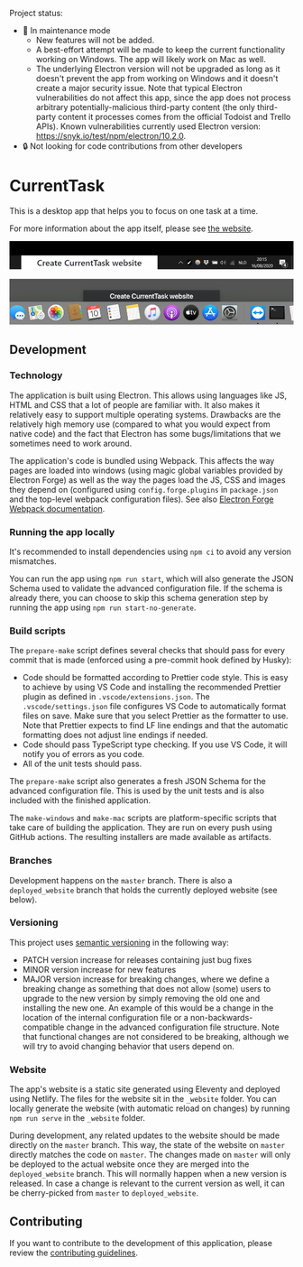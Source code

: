 Project status:

-   🔧 In maintenance mode
    -   New features will not be added.
    -   A best-effort attempt will be made to keep the current functionality working on Windows. The app will likely work on Mac as well.
    -   The underlying Electron version will not be upgraded as long as it doesn't prevent the app from working on Windows and it doesn't create a major security issue. Note that typical Electron vulnerabilities do not affect this app, since the app does not process arbitrary potentially-malicious third-party content (the only third-party content it processes comes from the official Todoist and Trello APIs). Known vulnerabilities currently used Electron version: https://snyk.io/test/npm/electron/10.2.0.
-   🔒 Not looking for code contributions from other developers

# CurrentTask

This is a desktop app that helps you to focus on one task at a time.

For more information about the app itself, please see [the website](https://current-task.mistermicheels.com/).

![Basic functionality Windows](./_website/img/screenshots/basic-windows.png)

![Basic functionality Mac](./_website/img/screenshots/basic-mac.png)

## Development

### Technology

The application is built using Electron. This allows using languages like JS, HTML and CSS that a lot of people are familiar with. It also makes it relatively easy to support multiple operating systems. Drawbacks are the relatively high memory use (compared to what you would expect from native code) and the fact that Electron has some bugs/limitations that we sometimes need to work around.

The application's code is bundled using Webpack. This affects the way pages are loaded into windows (using magic global variables provided by Electron Forge) as well as the way the pages load the JS, CSS and images they depend on (configured using `config.forge.plugins` in `package.json` and the top-level webpack configuration files). See also [Electron Forge Webpack documentation](https://www.electronforge.io/config/plugins/webpack).

### Running the app locally

It's recommended to install dependencies using `npm ci` to avoid any version mismatches.

You can run the app using `npm run start`, which will also generate the JSON Schema used to validate the advanced configuration file. If the schema is already there, you can choose to skip this schema generation step by running the app using `npm run start-no-generate`.

### Build scripts

The `prepare-make` script defines several checks that should pass for every commit that is made (enforced using a pre-commit hook defined by Husky):

-   Code should be formatted according to Prettier code style. This is easy to achieve by using VS Code and installing the recommended Prettier plugin as defined in `.vscode/extensions.json`. The `.vscode/settings.json` file configures VS Code to automatically format files on save. Make sure that you select Prettier as the formatter to use. Note that Prettier expects to find LF line endings and that the automatic formatting does not adjust line endings if needed.
-   Code should pass TypeScript type checking. If you use VS Code, it will notify you of errors as you code.
-   All of the unit tests should pass.

The `prepare-make` script also generates a fresh JSON Schema for the advanced configuration file. This is used by the unit tests and is also included with the finished application.

The `make-windows` and `make-mac` scripts are platform-specific scripts that take care of building the application. They are run on every push using GitHub actions. The resulting installers are made available as artifacts.

### Branches

Development happens on the `master` branch. There is also a `deployed_website` branch that holds the currently deployed website (see below).

### Versioning

This project uses [semantic versioning](https://semver.org/) in the following way:

-   PATCH version increase for releases containing just bug fixes
-   MINOR version increase for new features
-   MAJOR version increase for breaking changes, where we define a breaking change as something that does not allow (some) users to upgrade to the new version by simply removing the old one and installing the new one. An example of this would be a change in the location of the internal configuration file or a non-backwards-compatible change in the advanced configuration file structure. Note that functional changes are not considered to be breaking, although we will try to avoid changing behavior that users depend on.

### Website

The app's website is a static site generated using Eleventy and deployed using Netlify. The files for the website sit in the `_website` folder. You can locally generate the website (with automatic reload on changes) by running `npm run serve` in the `_website` folder.

During development, any related updates to the website should be made directly on the `master` branch. This way, the state of the website on `master` directly matches the code on `master`. The changes made on `master` will only be deployed to the actual website once they are merged into the `deployed_website` branch. This will normally happen when a new version is released. In case a change is relevant to the current version as well, it can be cherry-picked from `master` to `deployed_website`.

## Contributing

If you want to contribute to the development of this application, please review the [contributing guidelines](./CONTRIBUTING.md).
